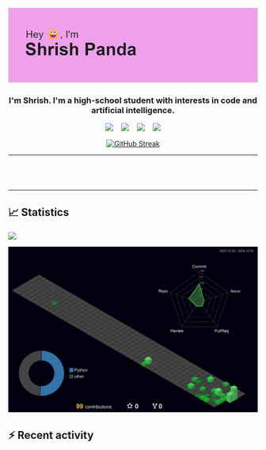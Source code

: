 ![Into image](https://github.com/The-Indian-Coder-20/The-Indian-Coder-20/blob/master/header.png?raw=true)

<h3 align="center"> I'm Shrish. I'm a high-school student with interests in code and artificial intelligence. </h1>

<p align="center">
  <img src="https://img.shields.io/badge/python-3670A0?style=for-the-badge&logo=python&logoColor=ffdd54" />&nbsp;&nbsp;&nbsp;
  <img src="https://img.shields.io/badge/Gmail-D14836?style=for-the-badge&logo=gmail&logoColor=white" />&nbsp;&nbsp;&nbsp;
  <img src="https://img.shields.io/badge/Codewars-B1361E?style=for-the-badge&logo=Codewars&logoColor=white" />&nbsp;&nbsp;&nbsp;
  <img src="https://img.shields.io/badge/Windows%2011-%230079d5.svg?style=for-the-badge&logo=Windows%2011&logoColor=white" />
</p>

<p align="center">
    <a href="https://git.io/streak-stats">
        <img src="https://streak-stats.demolab.com?user=The-Indian-Coder-20&theme=dark&exclude_days=Sun,Sat&rank_icon=github" alt="GitHub Streak">
    </a>
</p>

---

<p align="center" style="font-size: 16px; font-weight: bold; color: #FFFFFF; font-family: 'Roboto', sans-serif;">
  <a href="https://github.com/marketplace/actions/quote-readme" style="text-decoration: none; color: inherit;">
    <!--STARTS_HERE_QUOTE_README-->
    <i>❝Amazon was a hard cover book seller, but actually now sells more e-books than hard covers❞</i>
    <!--ENDS_HERE_QUOTE_README-->
  </a>
</p>

---

## 📈 Statistics

<div style="max-width: 500px; margin: auto;">
  <p align="center">
    <a href="https://github.com/marketplace/actions/waka-readme">
      <!--START_SECTION:waka-->
      <!--END_SECTION:waka-->
    </a>
  </p>
</div>
<a href="https://github.com/anuraghazra/github-readme-stats">
  <img height=200 align="center" src="https://github-readme-stats-s9q8-shrish-pandas-projects.vercel.app/api/top-langs/?username=The-Indian-Coder-20&layout=donut&theme=synthwave&bg_color=00000000&border_radius=6" />
</a>

![3D stats](./profile-3d-contrib/profile-night-green.svg)

## :zap: Recent activity

  <!--START_SECTION:activity-->
  <!--END_SECTION:activity-->